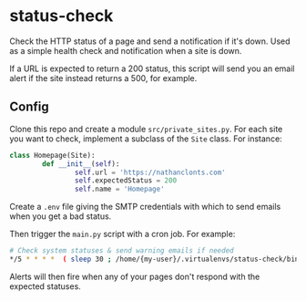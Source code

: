# status-check

Check the HTTP status of a page and send a notification if it's down. Used as a simple health check and notification when a site is down.

If a URL is expected to return a 200 status, this script will send you an email alert if the site instead returns a 500, for example.

## Config

Clone this repo and create a module `src/private_sites.py`. For each site you want to check, implement a subclass of the `Site` class. For instance:

```python
class Homepage(Site):                                
        def __init__(self):                          
                self.url = 'https://nathanclonts.com'
                self.expectedStatus = 200            
                self.name = 'Homepage'               
```

Create a `.env` file giving the SMTP credentials with which to send emails when you get a bad status.

Then trigger the `main.py` script with a cron job. For example:

```bash
# Check system statuses & send warning emails if needed
*/5 * * * *  ( sleep 30 ; /home/{my-user}/.virtualenvs/status-check/bin/python ~/status-check/src/main.py > ~/cron-test-status-check.log 2>&1 )
```

Alerts will then fire when any of your pages don't respond with the expected statuses.
